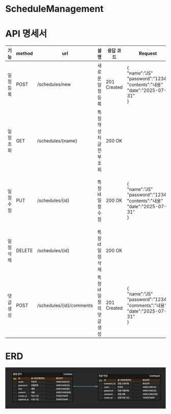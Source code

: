# ScheduleManagement
# API 명세서
| 기능       | method | url                      | 설명              | 응답 코드       | Request                                                                                       | Response                                                                              |
|----------|-----|--------------------------|-----------------|-------------|-----------------------------------------------------------------------------------------------|---------------------------------------------------------------------------------------|
| 일정 등록    | POST | /schedules/new           | 새로운 일정 등록       | 201 Created | {<br/>"name":"JS"<br/>"password":"1234"<br/>"contents":"내용"<br/>"date":"2025-07-31"<br/>} | {<br/>"id":1<br/>"name":"JS"<br/>"contents":"내용"<br/>"date":"2025-07-31"<br/>}            |
| 일정 조회    | GET | /schedules/{name}   | 특정 쟉성자 글 전부 조회  | 200 OK |                                                                                               | {<br/>"id":1<br/>"name":"JS"<br/>"contents":"내용"<br/>"date":"2025-07-31"<br/>}            |
| 일정 수정    | PUT | /schedules/{id}          | 특정 id 일정 수정     | 200 OK | {<br/>"name":"JS"<br/>"password":"1234"<br/>"contents":"내용"<br/>"date":"2025-07-31"<br/>}     | {<br/>"message":"수정 성공"<br/>"name":"JS"<br/>"contents":"내용"<br/>"date":"2025-07-31"<br/>} |
| 일정 삭제    | DELETE | /schedules/{id}          | 특정 id 일정 삭제     | 200 OK |                                                                                               | {<br/>"message":"삭제 성공"<br/>}                                                         |
| 댓글 생성    | POST | /schedules/{id}/comments | 특정 id 일정의 댓글 생성 | 201 Created | {<br/>"name":"JS"<br/>"password":"1234"<br/>"comments":"내용"<br/>"date":"2025-07-31"<br/>} | {<br/>"id":1<br/>"name":"JS"<br/>"comments":"내용"<br/>"date":"2025-07-31"<br/>}        |

# ERD
![img.png](img.png)